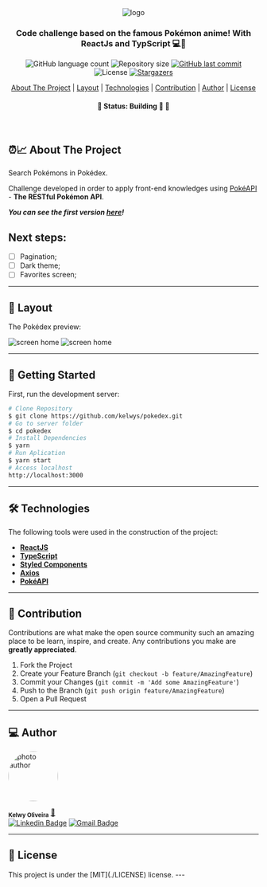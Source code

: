 <div align="center">
  <img alt="logo"  src="src/assets/logo.svg">
</div>

<h3 align="center">
    Code challenge based on the famous Pokémon anime! With ReactJs and TypScript 💻🚀
</h3>

<p align="center">
  <img alt="GitHub language count" src="https://img.shields.io/github/languages/count/kelwys/pokedex?color=%2304D361">

  <img alt="Repository size" src="https://img.shields.io/github/repo-size/kelwys/pokedex">

  <a href="https://github.com/kelwys/pokedex/commits/master">
    <img alt="GitHub last commit" src="https://img.shields.io/github/last-commit/kelwys/pokedex">
  </a>

   <img alt="License" src="https://img.shields.io/badge/license-MIT-brightgreen">
   <a href="https://github.com/kelwys/pokedex/stargazers">
    <img alt="Stargazers" src="https://img.shields.io/github/stars/kelwys/pokedex?style=social">
  </a>
</p>

<p align="center">
  <a href="#about-the-project">About The Project</a> |
  <a href="#layout">Layout</a> |
  <a href="#technologies">Technologies</a> |
  <a href="#contribution">Contribution</a> |
  <a href="#author">Author</a> |
  <a href="#license">License</a>
</p>

<h4 align="center">
	🚧 Status: Building 🚀  🚧
</h4>
</br>

<h2 id="about-the-project" > ⏰📈 About The Project </h2>

Search Pokémons in Pokédex.

Challenge developed in order to apply front-end knowledges
using [PokéAPI](https://pokeapi.co/) - **The RESTful Pokémon API**.

**_You can see the first version [here](https://pokedex-virid.vercel.app/)!_**

## Next steps:

- [ ] Pagination;
- [ ] Dark theme;
- [ ] Favorites screen;

---

<h2 id="layout" >🎨  Layout </h2>

The Pokédex preview:

![screen home](/src/assets/screen01.png)
![screen home](/src/assets/screen02.png)

---

## 🚀 Getting Started

First, run the development server:

```bash
# Clone Repository
$ git clone https://github.com/kelwys/pokedex.git
# Go to server folder
$ cd pokedex
# Install Dependencies
$ yarn
# Run Aplication
$ yarn start
# Access localhost
http://localhost:3000
```

---

<h2 id="technologies"> 🛠 Technologies </h2>

The following tools were used in the construction of the project:

- **[ReactJS](https://reactjs.org)**
- **[TypeScript](https://www.typescriptlang.org/)**
- **[Styled Components](https://styled-components.com/)**
- **[Axios](https://github.com/axios/axios)**
- **[PokéAPI](https://pokeapi.co/)**

---

<h2 id="contribution"> 💪 Contribution </h2>

Contributions are what make the open source community such an amazing place to be learn, inspire, and create. Any contributions you make are **greatly appreciated**.

1. Fork the Project
2. Create your Feature Branch (`git checkout -b feature/AmazingFeature`)
3. Commit your Changes (`git commit -m 'Add some AmazingFeature'`)
4. Push to the Branch (`git push origin feature/AmazingFeature`)
5. Open a Pull Request

---

<h2 id="author"> 💻 Author </h2>

<img style="border-radius: 50% !important;" src="https://kelwys.github.io/assets/images/avatar.png" width="100px;" alt="photo author"/>

<sub><b>Kelwy Oliveira</b></sub></a> <a href="https://www.linkedin.com/in/kelwyoliveira/" title="kelwy`s linkedin">🚀</a>
<br />
[![Linkedin Badge](https://img.shields.io/badge/-Kelwy-1692B4?style=for-the-badge&logo=Linkedin&logoColor=white&link=https://www.linkedin.com/in/kelwyoliveira/)](https://www.linkedin.com/in/kelwyoliveira/)
[![Gmail Badge](https://img.shields.io/badge/-kelwyduarte@gmail.com-4682B4?style=for-the-badge&logo=Gmail&logoColor=white&link=mailto:kelwyduarte@gmail.com)](mailto:kelwyduarte@gmail.com)

---

<h2 id="license"> 📝 License </h2>
This project is under the [MIT](./LICENSE) license.
---
